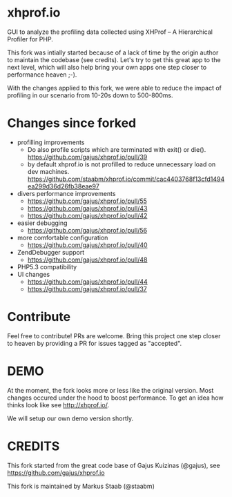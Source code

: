 xhprof.io
=========

GUI to analyze the profiling data collected using XHProf – A Hierarchical Profiler for PHP.

This fork was intially started because of a lack of time by the origin author to maintain the codebase (see credits).
Let's try to get this great app to the next level, which will also help bring your own apps one step closer to performance heaven ;-).

With the changes applied to this fork, we were able to reduce the impact of profiling in our scenario from 10-20s down to 500-800ms.


Changes since forked
====================

- profilling improvements
  - Do also profile scripts which are terminated with exit() or die(). https://github.com/gajus/xhprof.io/pull/39
  - by default xhprof.io is not profilled to reduce unnecessary load on dev machines. https://github.com/staabm/xhprof.io/commit/cac4403768f13cfd1494ea299d36d26fb38eae97
- divers performance improvements
  - https://github.com/gajus/xhprof.io/pull/55
  - https://github.com/gajus/xhprof.io/pull/43
  - https://github.com/gajus/xhprof.io/pull/42
- easier debugging
  - https://github.com/gajus/xhprof.io/pull/56
- more comfortable configuration 
  - https://github.com/gajus/xhprof.io/pull/40
- ZendDebugger support
  - https://github.com/gajus/xhprof.io/pull/48
- PHP5.3 compatibility
- UI changes
  - https://github.com/gajus/xhprof.io/pull/44
  - https://github.com/gajus/xhprof.io/pull/37
 
Contribute
==========

Feel free to contribute! PRs are welcome. Bring this project one step closer to heaven by providing a PR for issues tagged as "accepted".

 
  
DEMO
====

At the moment, the fork looks more or less like the original version.
Most changes occured under the hood to boost performance.
To get an idea how thinks look like see http://xhprof.io/.

We will setup our own demo version shortly.

CREDITS
=======

This fork started from the great code base of Gajus Kuizinas (@gajus), see https://github.com/gajus/xhprof.io

This fork is maintained by Markus Staab (@staabm)
